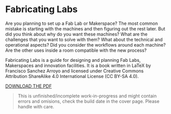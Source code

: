 # Fabricating Labs
Are you planning to set up a Fab Lab or Makerspace? The most common mistake is starting with the machines and then figuring out the rest later. But did you think about why do you want these machines? What are the challenges that you want to solve with them?  What about the technical and operational aspects? Did you consider the workflows around each machine? Are the other uses inside a room compatible with the new process?

Fabricating Labs is a guide for designing and planning Fab Labs, Makerspaces and innovation facilities. It is a book written in LaTeX by Francisco Sanchez Arroyo and licensed under Creative Commons Attribution ShareAlike 4.0 International License (CC BY-SA 4.0).

[DOWNLOAD THE PDF](https://github.com/TheBeachLab/fabricating-labs/raw/master/fabricating-labs.pdf)

> This is unfinished/incomplete work-in-progress and might contain errors and omisions, check the build date in the cover page. Please handle with care.
